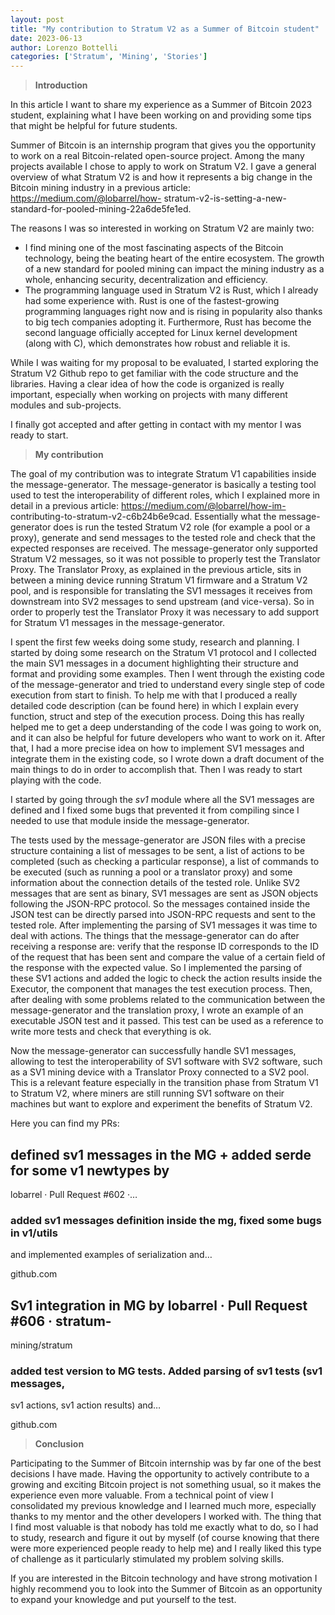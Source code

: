 ```yaml
---
layout: post
title: "My contribution to Stratum V2 as a Summer of Bitcoin student"
date: 2023-06-13
author: Lorenzo Bottelli
categories: ['Stratum', 'Mining', 'Stories']
---
```


> **Introduction**

In this article I want to share my experience as a Summer of Bitcoin 2023
student, explaining what I have been working on and providing some tips that
might be helpful for future students.

Summer of Bitcoin is an internship program that gives you the opportunity to
work on a real Bitcoin-related open-source project. Among the many projects
available I chose to apply to work on Stratum V2. I gave a general overview of
what Stratum V2 is and how it represents a big change in the Bitcoin mining
industry in a previous article: https://medium.com/@lobarrel/how-
stratum-v2-is-setting-a-new-standard-for-pooled-mining-22a6de5fe1ed.

The reasons I was so interested in working on Stratum V2 are mainly two:

  * I find mining one of the most fascinating aspects of the Bitcoin technology, being the beating heart of the entire ecosystem. The growth of a new standard for pooled mining can impact the mining industry as a whole, enhancing security, decentralization and efficiency.
  * The programming language used in Stratum V2 is Rust, which I already had some experience with. Rust is one of the fastest-growing programming languages right now and is rising in popularity also thanks to big tech companies adopting it. Furthermore, Rust has become the second language officially accepted for Linux kernel development (along with C), which demonstrates how robust and reliable it is.

While I was waiting for my proposal to be evaluated, I started exploring the
Stratum V2 Github repo to get familiar with the code structure and the
libraries. Having a clear idea of how the code is organized is really
important, especially when working on projects with many different modules and
sub-projects.

I finally got accepted and after getting in contact with my mentor I was ready
to start.

> **My contribution**

The goal of my contribution was to integrate Stratum V1 capabilities inside
the message-generator. The message-generator is basically a testing tool used
to test the interoperability of different roles, which I explained more in
detail in a previous article: https://medium.com/@lobarrel/how-im-
contributing-to-stratum-v2-c6b24b6e9cad. Essentially what the message-
generator does is run the tested Stratum V2 role (for example a pool or a
proxy), generate and send messages to the tested role and check that the
expected responses are received. The message-generator only supported Stratum
V2 messages, so it was not possible to properly test the Translator Proxy. The
Translator Proxy, as explained in the previous article, sits in between a
mining device running Stratum V1 firmware and a Stratum V2 pool, and is
responsible for translating the SV1 messages it receives from downstream into
SV2 messages to send upstream (and vice-versa). So in order to properly test
the Translator Proxy it was necessary to add support for Stratum V1 messages
in the message-generator.

I spent the first few weeks doing some study, research and planning. I started
by doing some research on the Stratum V1 protocol and I collected the main SV1
messages in a document highlighting their structure and format and providing
some examples. Then I went through the existing code of the message-generator
and tried to understand every single step of code execution from start to
finish. To help me with that I produced a really detailed code description
(can be found here) in which I explain every function, struct and step of the
execution process. Doing this has really helped me to get a deep understanding
of the code I was going to work on, and it can also be helpful for future
developers who want to work on it. After that, I had a more precise idea on
how to implement SV1 messages and integrate them in the existing code, so I
wrote down a draft document of the main things to do in order to accomplish
that. Then I was ready to start playing with the code.

I started by going through the _sv1_ module where all the SV1 messages are
defined and I fixed some bugs that prevented it from compiling since I needed
to use that module inside the message-generator.

The tests used by the message-generator are JSON files with a precise
structure containing a list of messages to be sent, a list of actions to be
completed (such as checking a particular response), a list of commands to be
executed (such as running a pool or a translator proxy) and some information
about the connection details of the tested role. Unlike SV2 messages that are
sent as binary, SV1 messages are sent as JSON objects following the JSON-RPC
protocol. So the messages contained inside the JSON test can be directly
parsed into JSON-RPC requests and sent to the tested role. After implementing
the parsing of SV1 messages it was time to deal with actions. The things that
the message-generator can do after receiving a response are: verify that the
response ID corresponds to the ID of the request that has been sent and
compare the value of a certain field of the response with the expected value.
So I implemented the parsing of these SV1 actions and added the logic to check
the action results inside the Executor, the component that manages the test
execution process. Then, after dealing with some problems related to the
communication between the message-generator and the translation proxy, I wrote
an example of an executable JSON test and it passed. This test can be used as
a reference to write more tests and check that everything is ok.

Now the message-generator can successfully handle SV1 messages, allowing to
test the interoperability of SV1 software with SV2 software, such as a SV1
mining device with a Translator Proxy connected to a SV2 pool. This is a
relevant feature especially in the transition phase from Stratum V1 to Stratum
V2, where miners are still running SV1 software on their machines but want to
explore and experiment the benefits of Stratum V2.

Here you can find my PRs:

## defined sv1 messages in the MG + added serde for some v1 newtypes by
lobarrel · Pull Request #602 ·…

### added sv1 messages definition inside the mg, fixed some bugs in v1/utils
and implemented examples of serialization and…

github.com

## Sv1 integration in MG by lobarrel · Pull Request #606 · stratum-
mining/stratum

### added test version to MG tests. Added parsing of sv1 tests (sv1 messages,
sv1 actions, sv1 action results) and…

github.com

> **Conclusion**

Participating to the Summer of Bitcoin internship was by far one of the best
decisions I have made. Having the opportunity to actively contribute to a
growing and exciting Bitcoin project is not something usual, so it makes the
experience even more valuable. From a technical point of view I consolidated
my previous knowledge and I learned much more, especially thanks to my mentor
and the other developers I worked with. The thing that I find most valuable is
that nobody has told me exactly what to do, so I had to study, research and
figure it out by myself (of course knowing that there were more experienced
people ready to help me) and I really liked this type of challenge as it
particularly stimulated my problem solving skills.

If you are interested in the Bitcoin technology and have strong motivation I
highly recommend you to look into the Summer of Bitcoin as an opportunity to
expand your knowledge and put yourself to the test.
